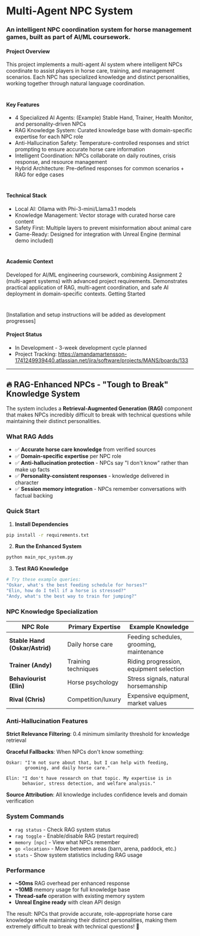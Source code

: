 # Multi-Agent NPC System
### An intelligent NPC coordination system for horse management games, built as part of AI/ML coursework.
#### Project Overview
This project implements a multi-agent AI system where intelligent NPCs coordinate to assist players in horse care, training, and management scenarios. Each NPC has specialized knowledge and distinct personalities, working together through natural language coordination.
#
#### Key Features
- 4 Specialized AI Agents: (Example) Stable Hand, Trainer, Health Monitor, and personality-driven NPCs
- RAG Knowledge System: Curated knowledge base with domain-specific expertise for each NPC role
- Anti-Hallucination Safety: Temperature-controlled responses and strict prompting to ensure accurate horse care information
- Intelligent Coordination: NPCs collaborate on daily routines, crisis response, and resource management
- Hybrid Architecture: Pre-defined responses for common scenarios + RAG for edge cases
#
#### Technical Stack
- Local AI: Ollama with Phi-3-mini/Llama3.1 models
- Knowledge Management: Vector storage with curated horse care content
- Safety First: Multiple layers to prevent misinformation about animal care
- Game-Ready: Designed for integration with Unreal Engine (terminal demo included)
#
#### Academic Context
Developed for AI/ML engineering coursework, combining Assignment 2 (multi-agent systems) with advanced project requirements. Demonstrates practical application of RAG, multi-agent coordination, and safe AI deployment in domain-specific contexts.
Getting Started
#
[Installation and setup instructions will be added as development progresses]
#### Project Status
- In Development - 3-week development cycle planned
- Project Tracking: https://amandamartensson-1741249939440.atlassian.net/jira/software/projects/MANS/boards/133

---

## 🔥 RAG-Enhanced NPCs - "Tough to Break" Knowledge System

The system includes a **Retrieval-Augmented Generation (RAG)** component that makes NPCs incredibly difficult to break with technical questions while maintaining their distinct personalities.

### What RAG Adds
- ✅ **Accurate horse care knowledge** from verified sources  
- ✅ **Domain-specific expertise** per NPC role
- ✅ **Anti-hallucination protection** - NPCs say "I don't know" rather than make up facts
- ✅ **Personality-consistent responses** - knowledge delivered in character
- ✅ **Session memory integration** - NPCs remember conversations with factual backing

### Quick Start

1. **Install Dependencies**
```bash
pip install -r requirements.txt
```

2. **Run the Enhanced System**
```bash
python main_npc_system.py
```

3. **Test RAG Knowledge**
```bash
# Try these example queries:
"Oskar, what's the best feeding schedule for horses?"
"Elin, how do I tell if a horse is stressed?"
"Andy, what's the best way to train for jumping?"
```

### NPC Knowledge Specialization

| NPC Role | Primary Expertise | Example Knowledge |
|----------|------------------|-------------------|
| **Stable Hand (Oskar/Astrid)** | Daily horse care | Feeding schedules, grooming, maintenance |
| **Trainer (Andy)** | Training techniques | Riding progression, equipment selection |
| **Behaviourist (Elin)** | Horse psychology | Stress signals, natural horsemanship |
| **Rival (Chris)** | Competition/luxury | Expensive equipment, market values |

### Anti-Hallucination Features

**Strict Relevance Filtering**: 0.4 minimum similarity threshold for knowledge retrieval

**Graceful Fallbacks**: When NPCs don't know something:
```
Oskar: "I'm not sure about that, but I can help with feeding, 
       grooming, and daily horse care."

Elin: "I don't have research on that topic. My expertise is in 
      behavior, stress detection, and welfare analysis."
```

**Source Attribution**: All knowledge includes confidence levels and domain verification

### System Commands

- `rag status` - Check RAG system status
- `rag toggle` - Enable/disable RAG (restart required)
- `memory [npc]` - View what NPCs remember
- `go <location>` - Move between areas (barn, arena, paddock, etc.)
- `stats` - Show system statistics including RAG usage

### Performance
- **~50ms** RAG overhead per enhanced response
- **~10MB** memory usage for full knowledge base
- **Thread-safe** operation with existing memory system
- **Unreal Engine ready** with clean API design

The result: NPCs that provide accurate, role-appropriate horse care knowledge while maintaining their distinct personalities, making them extremely difficult to break with technical questions! 🐴
